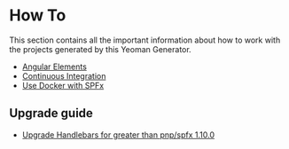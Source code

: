 # How To

This section contains all the important information about how to work with the projects generated by this Yeoman Generator.

* [Angular Elements](angularelements.md)
* [Continuous Integration](continuousintegration.md)
* [Use Docker with SPFx](dockerimg.md)

## Upgrade guide

* [Upgrade Handlebars for greater than pnp/spfx 1.10.0](./handlebars-upgrade.md)

